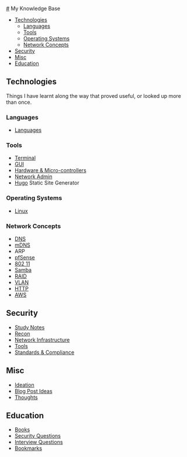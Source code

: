 [#](#.md) My Knowledge Base

<!-- vim-markdown-toc GFM -->

* [Technologies](#technologies)
  - [Languages](#languages)
  - [Tools](#tools)
  - [Operating Systems](#operating-systems)
  - [Network Concepts](#network-concepts)
* [Security](#security)
* [Misc](#misc)
* [Education](#education)

<!-- vim-markdown-toc -->
## Technologies

Things I have learnt along the way that proved useful, or looked up more than once.

### Languages

- [Languages](Languages)

### Tools

- [Terminal](Terminal)
- [GUI](GUI)
- [Hardware & Micro-controllers](Hardware_and_Microcontrollers)
- [Network Admin](Network-Admin)
- [Hugo](Hugo) Static Site Generator

### Operating Systems

- [Linux](Linux)

### Network Concepts

- [DNS](DNS)
- [mDNS](mDNS)
- ARP
- [pfSense](PfSense)
- [802 11](802.11)
- [Samba](Samba)
- [RAID](RAID)
- [VLAN](VLAN)
- [HTTP](HTTP)
- [AWS](AWS)

## Security

- [Study Notes](Study-Notes)
- [Recon](Recon)
- [Network Infrastructure](Network-Infrastructure)
- [Tools](Tools)
- [Standards & Compliance](Standards-and-compliance)

## Misc

- [Ideation](Ideation.md)
- [Blog Post Ideas](Blog-ideas.md)
- [Thoughts](Thoughts)

## Education

- [Books](Books)
- [Security Questions](security-questions)
- [Interview Questions](Interview-Questions)
- [Bookmarks](Bookmarks)


